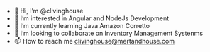 - 👋 Hi, I’m @clivinghouse
- 👀 I’m interested in Angular and NodeJs Development 
- 🌱 I’m currently learning Java Amazon Corretto
- 💞️ I’m looking to collaborate on Inventory Management Systenms
- 📫 How to reach me clivinghouse@mertandhouse.com

<!---
clivinghouse/clivinghouse is a ✨ special ✨ repository because its `README.md` (this file) appears on your GitHub profile.
You can click the Preview link to take a look at your changes.
--->
